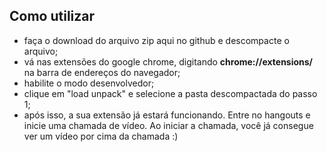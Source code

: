 ## Como utilizar
- faça o download do arquivo zip aqui no github e descompacte o arquivo;
- vá nas extensões do google chrome, digitando **chrome://extensions/** na barra de endereços do navegador;
- habilite o modo desenvolvedor;
- clique em "load unpack" e selecione a pasta descompactada do passo 1;
- após isso, a sua extensão já estará funcionando. Entre no hangouts e inicie uma chamada de vídeo. Ao iniciar a chamada, você já consegue ver um vídeo por cima da chamada :)